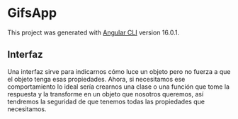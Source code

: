 # GifsApp

This project was generated with [Angular CLI](https://github.com/angular/angular-cli) version 16.0.1.

## Interfaz
Una interfaz sirve para indicarnos cómo luce un objeto pero no fuerza a que el objeto tenga esas propiedades.
Ahora, si necesitamos ese comportamiento lo ideal sería crearnos una clase o una función que tome la respuesta
y la transforme en un objeto que nosotros queremos, así tendremos la seguridad de que tenemos todas las propiedades que necesitamos.
